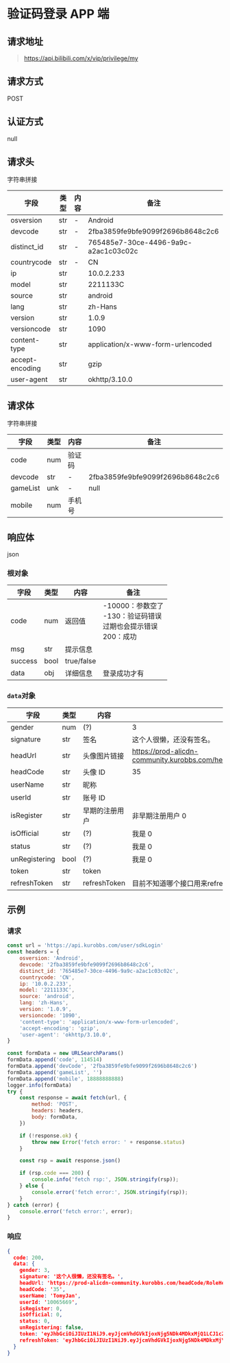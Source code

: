# 验证码登录 APP 端

## 请求地址

> https://api.bilibili.com/x/vip/privilege/my

## 请求方式
POST

## 认证方式

null

## 请求头

字符串拼接

| 字段            | 类型 | 内容 | 备注                                 |
| --------------- | ---- | ---- | ------------------------------------ |
| osversion       | str  | -    | Android                              |
| devcode         | str  | -    | 2fba3859fe9bfe9099f2696b8648c2c6     |
| distinct_id     | str  | -    | 765485e7-30ce-4496-9a9c-a2ac1c03c02c |
| countrycode     | str  | -    | CN                                   |
| ip              | str  |      | 10.0.2.233                           |
| model           | str  |      | 2211133C                             |
| source          | str  |      | android                              |
| lang            | str  |      | zh-Hans                              |
| version         | str  |      | 1.0.9                                |
| versioncode     | str  |      | 1090                                 |
| content-type    | str  |      | application/x-www-form-urlencoded    |
| accept-encoding | str  |      | gzip                                 |
| user-agent      | str  |      | okhttp/3.10.0                        |

## 请求体

字符串拼接

| 字段     | 类型 | 内容   | 备注                             |
| -------- | ---- | ------ | -------------------------------- |
| code     | num  | 验证码 |                                  |
| devcode  | str  | -      | 2fba3859fe9bfe9099f2696b8648c2c6 |
| gameList | unk  | -      | null                             |
| mobile   | num  | 手机号 |                                  |

## 响应体

json

### 根对象

| 字段    | 类型 | 内容       | 备注                                                         |
| ------- | ---- | ---------- | ------------------------------------------------------------ |
| code    | num  | 返回值     | -10000：参数空了<br />-130：验证码错误<br />过期也会提示错误<br />200：成功 |
| msg     | str  | 提示信息   |                                                              |
| success | bool | true/false |                                                              |
| data    | obj  | 详细信息   | 登录成功才有                                                 |

### `data`对象

| 字段      | 类型 | 内容         | 备注                                                         |
| --------- | ---- | ------------ | ------------------------------------------------------------ |
| gender    | num  | (?)          | 3                                                            |
| signature | str  | 签名         | 这个人很懒，还没有签名。                                     |
| headUrl   | str  | 头像图片链接 | https://prod-alicdn-community.kurobbs.com/headCode/RoleHeadTwentyone.png |
| headCode | str | 头像 ID   | 35 |
| userName | str | 昵称      |    |
| userId | str | 账号 ID   |    |
| isRegister | str | 早期的注册用户 | 非早期注册用户 0 |
| isOfficial | str | (?)   | 我是 0 |
| status | str | (?)   | 我是 0 |
| unRegistering | bool | (?)   | 我是 0 |
| token | str | token |    |
| refreshToken | str | refreshToken | 目前不知道哪个接口用来refresh |

## 示例

### 请求

```js
const url = 'https://api.kurobbs.com/user/sdkLogin'
const headers = {
    osversion: 'Android',
    devcode: '2fba3859fe9bfe9099f2696b8648c2c6',
    distinct_id: '765485e7-30ce-4496-9a9c-a2ac1c03c02c',
    countrycode: 'CN',
    ip: '10.0.2.233',
    model: '2211133C',
    source: 'android',
    lang: 'zh-Hans',
    version: '1.0.9',
    versioncode: '1090',
    'content-type': 'application/x-www-form-urlencoded',
    'accept-encoding': 'gzip',
    'user-agent': 'okhttp/3.10.0',
}

const formData = new URLSearchParams()
formData.append('code', 114514)
formData.append('devCode', '2fba3859fe9bfe9099f2696b8648c2c6')
formData.append('gameList', '')
formData.append('mobile', 18888888888)
logger.info(formData)
try {
    const response = await fetch(url, {
        method: 'POST',
        headers: headers,
        body: formData,
    })

    if (!response.ok) {
        throw new Error('fetch error: ' + response.status)
    }

    const rsp = await response.json()

    if (rsp.code === 200) {
        console.info('fetch rsp:', JSON.stringify(rsp));
    } else {
        console.error('fetch error:', JSON.stringify(rsp));
    }
} catch (error) {
    console.error('fetch error:', error);
}
```

### 响应

```json
{
  code: 200,
  data: {
    gender: 3,
    signature: '这个人很懒，还没有签名。',
    headUrl: 'https://prod-alicdn-community.kurobbs.com/headCode/RoleHeadTwentyone.png',
    headCode: '35',
    userName: 'TomyJan',
    userId: '10065669',
    isRegister: 0,
    isOfficial: 0,
    status: 0,
    unRegistering: false,
    token: 'eyJhbGciOiJIUzI1NiJ9.eyJjcmVhdGVkIjoxNjg5NDk4MDkxMjQ1LCJ1c2VySWQiOjEwMDY1NjY5fQ.AAAA_AAAAAAAAAAAAAAAAAAAAAAAAAAA-AAAAAAAAAA',
    refreshToken: 'eyJhbGciOiJIUzI1NiJ9.eyJjcmVhdGVkIjoxNjg5NDk4MDkxMjY5LCJ1c2VySWQiOjEwMDY1NjY5fQ.AAAAAAAAAAAAAAA-AAAAAAAAAAAAAAAAAAAAAAAAA-0'
  }
}
```
